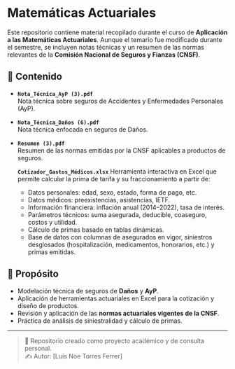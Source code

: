 # Matemáticas Actuariales

Este repositorio contiene material recopilado durante el curso de **Aplicación a las Matemáticas Actuariales**. Aunque el temario fue modificado durante el semestre, se incluyen notas técnicas y un resumen de las normas relevantes de la **Comisión Nacional de Seguros y Fianzas (CNSF)**.

## 📄 Contenido

- **`Nota_Técnica_AyP (3).pdf`**  
  Nota técnica sobre seguros de Accidentes y Enfermedades Personales (AyP).

- **`Nota_Técnica_Daños (6).pdf`**  
  Nota técnica enfocada en seguros de Daños.

- **`Resumen (3).pdf`**  
  Resumen de las normas emitidas por la CNSF aplicables a productos de seguros.

  **`Cotizador_Gastos_Médicos.xlsx`**
  Herramienta interactiva en Excel que permite calcular la prima de tarifa y su fraccionamiento a partir de:
  - Datos personales: edad, sexo, estado, forma de pago, etc.
  - Datos médicos: preexistencias, asistencias, IETF.
  - Información financiera: inflación anual (2014–2022), tasa de interés.
  - Parámetros técnicos: suma asegurada, deducible, coaseguro, costos y utilidad.
  - Cálculo de primas basado en tablas dinámicas.
  - Base de datos con columnas de asegurados en vigor, siniestros desglosados (hospitalización, medicamentos, honorarios, etc.) y primas emitidas.


## 🎯 Propósito

- Modelación técnica de seguros de **Daños** y **AyP**.
- Aplicación de herramientas actuariales en Excel para la cotización y diseño de productos.
- Revisión y aplicación de las **normas actuariales vigentes de la CNSF**.
- Práctica de análisis de siniestralidad y cálculo de primas.
---

> 📌 Repositorio creado como proyecto académico y de consulta personal.  
> ✍️ Autor: [Luis Noe Torres Ferrer]
